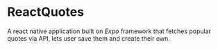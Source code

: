 # ReactQuotes
A react native application built on *Expo* framework that fetches popular quotes via API, lets user save them and create their own.
